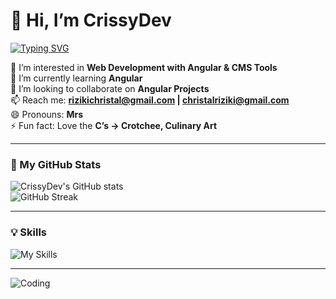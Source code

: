 # 👋 Hi, I’m CrissyDev  

[![Typing SVG](https://readme-typing-svg.herokuapp.com?size=24&color=36BCF7&lines=Web+Developer+using+Angular;Lover+of+CMS+Tools;Always+learning+Angular)](https://git.io/typing-svg)

👀 I’m interested in **Web Development with Angular & CMS Tools**  
🌱 I’m currently learning **Angular**  
💞️ I’m looking to collaborate on **Angular Projects**  
📫 Reach me: **rizikichristal@gmail.com | christalriziki@gmail.com**  
😄 Pronouns: **Mrs**  
⚡ Fun fact: Love the **C’s → Crotchee, Culinary Art**  

---

### 🚀 My GitHub Stats  
![CrissyDev's GitHub stats](https://github-readme-stats.vercel.app/api?username=CrissyDev&show_icons=true&theme=radical)  
![GitHub Streak](https://streak-stats.demolab.com?user=CrissyDev&theme=radical&border_radius=4.5)

---

### 💡 Skills  
![My Skills](https://skillicons.dev/icons?i=angular,html,css,js,ts,git,github,vscode)

---

![Coding](https://media.giphy.com/media/qgQUggAC3Pfv687qPC/giphy.gif)

